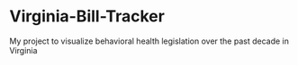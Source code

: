 # Virginia-Bill-Tracker
My project to visualize behavioral health legislation over the past decade in Virginia
